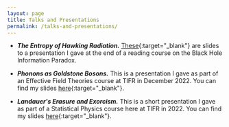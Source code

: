 ```yaml
---
layout: page
title: Talks and Presentations
permalink: /talks-and-presentations/
---
```


- ***The Entropy of Hawking Radiation.*** [These](/assets/wormholes_slides.pdf){:target="_blank"} are slides to a presentation I gave at the end of a reading course on the Black Hole Information Paradox.  

- ***Phonons as Goldstone Bosons.*** This is a presentation I gave as part of an Effective Field Theories course at TIFR in December 2022. You can find my slides [here](/assets/phonons%20as%20goldstone%20bosons.pdf){:target="_blank"}. 

- ***Landauer's Erasure and Exorcism.*** This is a short presentation I gave as part of a Statistical Physics course here at TIFR in 2022. You can find my slides [here](/assets/Landauer_s_Erasure.pdf){:target="_blank"}. 

